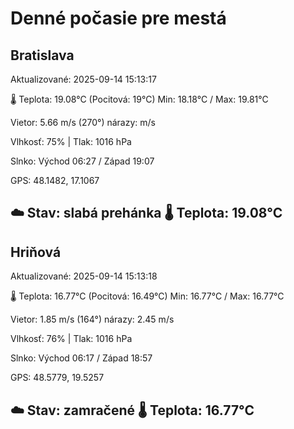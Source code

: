﻿# Denné počasie pre mestá

## Bratislava
Aktualizované: 2025-09-14 15:13:17

🌡️ Teplota: 19.08°C 
(Pocitová: 19°C)
Min: 18.18°C / Max: 19.81°C

Vietor: 5.66 m/s    (270°) 
nárazy:  m/s

Vlhkosť: 75% | Tlak: 1016 hPa

Slnko: Východ 06:27 / Západ 19:07

GPS: 48.1482, 17.1067

☁️ Stav: slabá prehánka        🌡️ Teplota: 19.08°C
---

## Hriňová
Aktualizované: 2025-09-14 15:13:18

🌡️ Teplota: 16.77°C 
(Pocitová: 16.49°C)
Min: 16.77°C / Max: 16.77°C

Vietor: 1.85 m/s (164°)
nárazy: 2.45 m/s

Vlhkosť: 76% | Tlak: 1016 hPa

Slnko: Východ 06:17 / Západ 18:57

GPS: 48.5779, 19.5257

☁️ Stav: zamračené        🌡️ Teplota: 16.77°C
---
